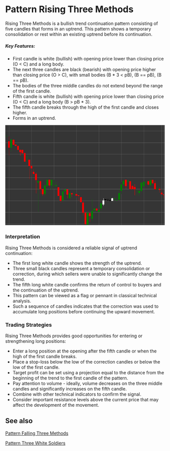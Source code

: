 # Pattern Rising Three Methods

Rising Three Methods is a bullish trend continuation pattern consisting of five candles that forms in an uptrend. This pattern shows a temporary consolidation or rest within an existing uptrend before its continuation.

##### Key Features:

- First candle is white (bullish) with opening price lower than closing price (O < C) and a long body.
- The next three candles are black (bearish) with opening price higher than closing price (O > C), with small bodies (B * 3 < pB), (B == pB), (B == pB).
- The bodies of the three middle candles do not extend beyond the range of the first candle.
- Fifth candle is white (bullish) with opening price lower than closing price (O < C) and a long body (B > pB * 3).
- The fifth candle breaks through the high of the first candle and closes higher.
- Forms in an uptrend.

![Rising Three Methods Pattern](../../../images/risingthreemethodspattern.png)

### Interpretation

Rising Three Methods is considered a reliable signal of uptrend continuation:

- The first long white candle shows the strength of the uptrend.
- Three small black candles represent a temporary consolidation or correction, during which sellers were unable to significantly change the trend.
- The fifth long white candle confirms the return of control to buyers and the continuation of the uptrend.
- This pattern can be viewed as a flag or pennant in classical technical analysis.
- Such a sequence of candles indicates that the correction was used to accumulate long positions before continuing the upward movement.

### Trading Strategies

Rising Three Methods provides good opportunities for entering or strengthening long positions:

- Enter a long position at the opening after the fifth candle or when the high of the first candle breaks.
- Place a stop-loss below the low of the correction candles or below the low of the first candle.
- Target profit can be set using a projection equal to the distance from the beginning of the trend to the first candle of the pattern.
- Pay attention to volume - ideally, volume decreases on the three middle candles and significantly increases on the fifth candle.
- Combine with other technical indicators to confirm the signal.
- Consider important resistance levels above the current price that may affect the development of the movement.

## See also

[Pattern Falling Three Methods](falling_three_methods.md)

[Pattern Three White Soldiers](three_white_soldiers.md)